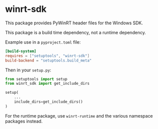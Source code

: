 <!-- warning: Please don't edit this file. It was automatically generated. -->

# winrt-sdk

This package provides PyWinRT header files for the Windows SDK.

This package is a build time dependency, not a runtime dependency.

Example use in a `pyproject.toml` file:

```toml
[build-system]
requires = ["setuptools", "winrt-sdk"]
build-backend = "setuptools.build_meta"
```

Then in your `setup.py`:

```python
from setuptools import setup
from winrt_sdk import get_include_dirs

setup(
    ...
    include_dirs=get_include_dirs()
)
```

For the runtime package, use `winrt-runtime` and the various namespace packages
instead.
